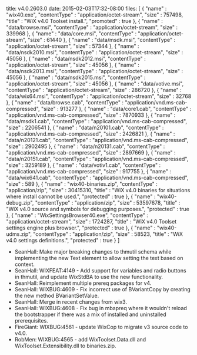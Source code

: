 title: v4.0.2603.0
date: 2015-02-03T17:32-08:00
files: [
  { "name" : "wix40.exe", "contentType" : "application/octet-stream", "size" : 757498, "title" : "WiX v4.0 Toolset install.", "promoted" : true },
  { "name" : "data/browse.msi", "contentType" : "application/octet-stream", "size" : 339968 },
  { "name" : "data/core.msi", "contentType" : "application/octet-stream", "size" : 61440 },
  { "name" : "data/msdk.msi", "contentType" : "application/octet-stream", "size" : 57344 },
  { "name" : "data/nsdk2010.msi", "contentType" : "application/octet-stream", "size" : 45056 },
  { "name" : "data/nsdk2012.msi", "contentType" : "application/octet-stream", "size" : 45056 },
  { "name" : "data/nsdk2013.msi", "contentType" : "application/octet-stream", "size" : 45056 },
  { "name" : "data/nsdk2015.msi", "contentType" : "application/octet-stream", "size" : 45056 },
  { "name" : "data/votive.msi", "contentType" : "application/octet-stream", "size" : 286720 },
  { "name" : "data/wix64.msi", "contentType" : "application/octet-stream", "size" : 32768 },
  { "name" : "data/browse.cab", "contentType" : "application/vnd.ms-cab-compressed", "size" : 913277 },
  { "name" : "data/core1.cab", "contentType" : "application/vnd.ms-cab-compressed", "size" : 7870933 },
  { "name" : "data/msdk1.cab", "contentType" : "application/vnd.ms-cab-compressed", "size" : 2206541 },
  { "name" : "data/n20101.cab", "contentType" : "application/vnd.ms-cab-compressed", "size" : 2426821 },
  { "name" : "data/n20121.cab", "contentType" : "application/vnd.ms-cab-compressed", "size" : 2902495 },
  { "name" : "data/n20131.cab", "contentType" : "application/vnd.ms-cab-compressed", "size" : 2897669 },
  { "name" : "data/n20151.cab", "contentType" : "application/vnd.ms-cab-compressed", "size" : 3259189 },
  { "name" : "data/votiv1.cab", "contentType" : "application/vnd.ms-cab-compressed", "size" : 917755 },
  { "name" : "data/wix641.cab", "contentType" : "application/vnd.ms-cab-compressed", "size" : 589 },
  { "name" : "wix40-binaries.zip", "contentType" : "application/zip", "size" : 30415310, "title" : "WiX v4.0 binaries for situations where install cannot be used.", "protected" : true },
  { "name" : "wix40-debug.zip", "contentType" : "application/zip", "size" : 53597678, "title" : "WiX v4.0 source and symbols for debugging purposes.", "protected" : true },
  { "name" : "WixSettingsBrowser40.exe", "contentType" : "application/octet-stream", "size" : 1724287, "title" : "WiX v4.0 Toolset settings engine plus browser.", "protected" : true },
  { "name" : "wix40-udms.zip", "contentType" : "application/zip", "size" : 58523, "title" : "WiX v4.0 settings definitions.", "protected" : true }
 ]

* SeanHall: Make major breaking changes to thmutil schema while implementing the new Text element to allow setting the text based on context.
* SeanHall: WIXFEAT:4149 - Add support for variables and radio buttons in thmutil, and update WixStdBA to use the new functionality.
* SeanHall: Reimplement multiple prereq packages for v4.
* SeanHall: WIXBUG:4609 - Fix incorrect use of BVariantCopy by creating the new method BVariantSetValue.
* SeanHall: Merge in recent changes from wix3.
* SeanHall: WIXBUG:4608 - Fix bug in mbapreq where it wouldn't reload the bootstrapper if there was a mix of installed and uninstalled prerequisites.
* FireGiant: WIXBUG:4561 - update WixCop to migrate v3 source code to v4.0.
* RobMen: WIXBUG:4565 - add WixToolset.Data.dll and WixToolset.Extensibility.dll to binaries.zip.